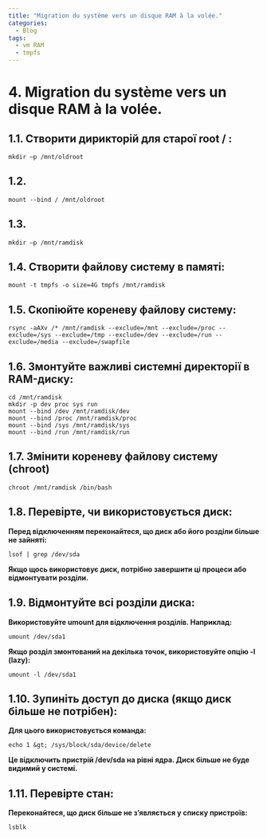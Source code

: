 ```yaml
---
title: "Migration du système vers un disque RAM à la volée."
categories:
  - Blog
tags:
  - vm RAM
  - tmpfs
---
```


#  4. Migration du système vers un disque RAM à la volée. 
## 1.1. Створити дирикторій для старої root / :
```
mkdir –p /mnt/oldroot
```
## 1.2. 
```
mount --bind / /mnt/oldroot
```
## 1.3.
```
mkdir –p /mnt/ramdisk
```
## 1.4. Створити файлову систему в памяті:
```
mount -t tmpfs -o size=4G tmpfs /mnt/ramdisk
```
## 1.5. Скопіюйте кореневу файлову систему:
```
rsync -aAXv /* /mnt/ramdisk --exclude=/mnt --exclude=/proc --exclude=/sys --exclude=/tmp --exclude=/dev --exclude=/run --exclude=/media --exclude=/swapfile
```
## 1.6. Змонтуйте важливі системні директорії в RAM-диску:
```
cd /mnt/ramdisk
mkdir -p dev proc sys run
mount --bind /dev /mnt/ramdisk/dev
mount --bind /proc /mnt/ramdisk/proc
mount --bind /sys /mnt/ramdisk/sys
mount --bind /run /mnt/ramdisk/run
```
## 1.7. Змінити кореневу файлову систему (chroot)
```
chroot /mnt/ramdisk /bin/bash
```
## 1.8. Перевірте, чи використовується диск:
**Перед відключенням переконайтеся, що диск або його розділи більше не зайняті:**
```
lsof | grep /dev/sda
```
**Якщо щось використовує диск, потрібно завершити ці процеси або відмонтувати розділи.**
## 1.9. Відмонтуйте всі розділи диска:
**Використовуйте umount для відключення розділів. Наприклад:**
```
umount /dev/sda1
```
**Якщо розділ змонтований на декілька точок, використовуйте опцію -l (lazy):**
```
umount -l /dev/sda1
```
## 1.10. Зупиніть доступ до диска (якщо диск більше не потрібен):
**Для цього використовується команда:**
```
echo 1 &gt; /sys/block/sda/device/delete
```
**Це відключить пристрій /dev/sda на рівні ядра. Диск більше не буде видимий у системі.**
## 1.11. Перевірте стан:
**Переконайтеся, що диск більше не з’являється у списку пристроїв:**
```
lsblk
```
